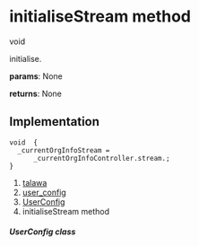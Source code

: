 
<div>

# initialiseStream method

</div>


void 



initialise.

**params**: None

**returns**: None



## Implementation

``` language-dart
void  {
  _currentOrgInfoStream =
      _currentOrgInfoController.stream.;
}
```







1.  [talawa](../../index.md)
2.  [user_config](../../services_user_config/)
3.  [UserConfig](../../services_user_config/UserConfig-class.md)
4.  initialiseStream method

##### UserConfig class








